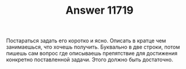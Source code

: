 ﻿---
title: "Answer 11719"
se.owner.user_id: 247658
se.owner.display_name: "MIHAnik22"
se.owner.link: "https://ru.meta.stackoverflow.com/users/247658/mihanik22"
se.answer_id: 11719
se.question_id: 11717
se.post_type: answer
se.is_accepted: False
---
<p>Постараться задать его коротко и ясно. Описать в кратце чем занимаешься, что хочешь получить. Буквально в две строки, потом пишешь сам вопрос где описываешь препятствие для достижения конкретно поставленной задачи. Этого должно быть достаточно.</p>
